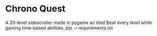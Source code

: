 # Chrono Quest
 A 20-level sidescroller made in pygame w/ tiled
 Beat every level while gaining time-based abilities.
 pip -r requirements.txt
